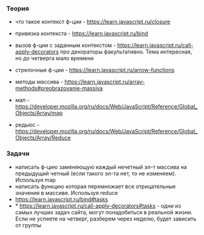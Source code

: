 ### Теория

- что такое контекст ф-ции - https://learn.javascript.ru/closure
- привязка контекста - https://learn.javascript.ru/bind
- вызов ф-ции с заданным контекстом - https://learn.javascript.ru/call-apply-decorators
  про декораторы факультативно. Тема интересная, но до четверга мало времени
- стрелочные ф-ции - https://learn.javascript.ru/arrow-functions

- методы массива - https://learn.javascript.ru/array-methods#preobrazovanie-massiva
- мап - https://developer.mozilla.org/ru/docs/Web/JavaScript/Reference/Global_Objects/Array/map
- редьюс - https://developer.mozilla.org/ru/docs/Web/JavaScript/Reference/Global_Objects/Array/Reduce

### Задачи

- написать ф-цию заменяющую каждый нечетный эл-т массива на предыдущий четный (если такого эл-та нет, то не изменяем). Используя map
- написать функцию которая перемножает все отрицательные значения в массиве. Используя reduce
- https://learn.javascript.ru/bind#tasks
- \* https://learn.javascript.ru/call-apply-decorators#tasks - одни из самых лучших задач сайта, могут понадобиться в реальной жизни. Если не успеете на четверг, разберем через неделю, будет зависить от группы
